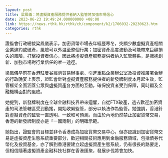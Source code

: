 ```yaml
---
layout: post
title: 梁鳳儀：將虛擬資產服務提供者納入監管將加強市場信心
date: 2023-06-23 19:49:24.000000000 +08:00
link: https://news.rthk.hk/rthk/ch/component/k2/1706032-20230623.htm
categories: rthk
---
```


證監會行政總裁梁鳳儀表示，加密貨幣市場去年經歷寒冬，突顯少數虛擬資產相關企業違約或破產，風險可以外溢至整個行業；加密資產高度波動及可能帶來巨額損失的風險，打擊投資者信心，因此將虛擬資產服務提供者納入監管體系，是擁抱創新、加強市場對行業信任的唯一途徑。

梁鳳儀早前在香港駐曼谷經濟貿易辦事處、引進重點企業辦公室及投資推廣署合辦的行政晚宴上表示，證監會針對虛擬資產服務提供者的新發牌制度本月起生效，監管框架全面涵蓋公眾與虛擬資產各方面的互動，確保投資者受到保障，同時顧及金融機構面對的風險。

她提到，新發牌制度在全球金融科技界帶來迴響，自從FTX破產，過去歡迎加密資產的司法管轄區受到動搖，開始收緊監管，部分以執法作為監管。她強調，香港針對虛擬資產的監管一直透明、一致和可預測。而由於內地仍然禁止加密貨幣交易，香港的新發牌制度亦是「一國兩制」的明確示範。

她指出，證監會的目標並非令香港成為加密貨幣交易中心，但亦認識到加密貨幣交易是虛擬資產生態系統重要部分，歡迎相關技術應用到金融服務領域，包括債券代幣化及投資基金，亦了解到香港要建立起虛擬資產生態系統，仍有很長的路要走，但相信隨著虛擬資產金融科技社群在香港匯聚，發展步伐將會加快。
